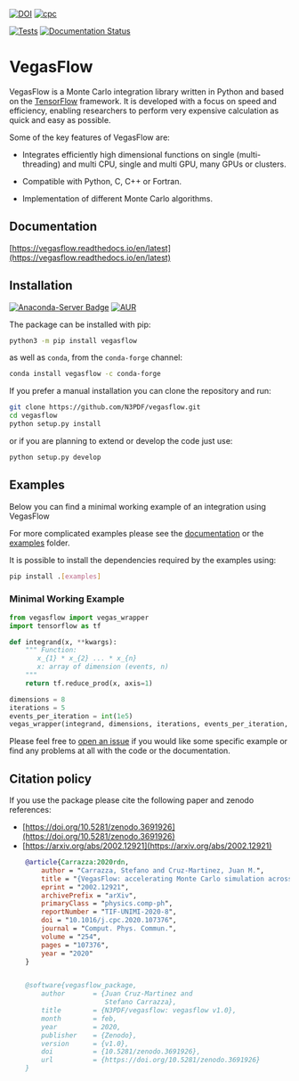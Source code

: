 [![DOI](https://zenodo.org/badge/226363558.svg)](https://zenodo.org/badge/latestdoi/226363558)
[![cpc](https://img.shields.io/badge/j.%20Computer%20Physics%20Communication-2020%2F107376-blue)](https://inspirehep.net/literature/1783000)

[![Tests](https://github.com/N3PDF/vegasflow/workflows/pytest/badge.svg)](https://github.com/N3PDF/vegasflow/actions?query=workflow%3A%22pytest%22)
[![Documentation Status](https://readthedocs.org/projects/vegasflow/badge/?version=latest)](https://vegasflow.readthedocs.io/en/latest/?badge=latest)


# VegasFlow

VegasFlow is a Monte Carlo integration library written in Python and based on the [TensorFlow](https://www.tensorflow.org/) framework. It is developed with a focus on speed and efficiency, enabling researchers to perform very expensive calculation as quick and easy as possible.

Some of the key features of VegasFlow are:
- Integrates efficiently high dimensional functions on single (multi-threading) and multi CPU, single and multi GPU, many GPUs or clusters.

- Compatible with Python, C, C++ or Fortran.

- Implementation of different Monte Carlo algorithms.

## Documentation

[https://vegasflow.readthedocs.io/en/latest](https://vegasflow.readthedocs.io/en/latest)


## Installation
[![Anaconda-Server Badge](https://anaconda.org/conda-forge/vegasflow/badges/installer/conda.svg)](https://anaconda.org/conda-forge/vegasflow)
[![AUR](https://img.shields.io/aur/version/python-vegasflow)](https://aur.archlinux.org/packages/python-vegasflow/)

The package can be installed with pip:
```bash
python3 -m pip install vegasflow
```

as well as `conda`, from the `conda-forge` channel:
```bash
conda install vegasflow -c conda-forge
```

If you prefer a manual installation you can clone the repository and run:
```bash
git clone https://github.com/N3PDF/vegasflow.git
cd vegasflow
python setup.py install
```
or if you are planning to extend or develop the code just use:
```bash
python setup.py develop
```

## Examples

Below you can find a minimal working example of an integration using VegasFlow

For more complicated examples please see the [documentation](https://vegasflow.readthedocs.io/en/latest)
or the [examples](https://github.com/N3PDF/vegasflow/tree/master/examples) folder.

It is possible to install the dependencies required by the examples using:

```bash
pip install .[examples]
```

### Minimal Working Example
```python
from vegasflow import vegas_wrapper
import tensorflow as tf

def integrand(x, **kwargs):
    """ Function:
       x_{1} * x_{2} ... * x_{n}
       x: array of dimension (events, n)
    """
    return tf.reduce_prod(x, axis=1)

dimensions = 8
iterations = 5
events_per_iteration = int(1e5)
vegas_wrapper(integrand, dimensions, iterations, events_per_iteration, compilable=True)
```


Please feel free to [open an issue](https://github.com/N3PDF/vegasflow/issues/new) if you would like
some specific example or find any problems at all with the code or the documentation.

## Citation policy

If you use the package please cite the following paper and zenodo references:
- [https://doi.org/10.5281/zenodo.3691926](https://doi.org/10.5281/zenodo.3691926)
- [https://arxiv.org/abs/2002.12921](https://arxiv.org/abs/2002.12921)

```bibtex
    @article{Carrazza:2020rdn,
        author = "Carrazza, Stefano and Cruz-Martinez, Juan M.",
        title = "{VegasFlow: accelerating Monte Carlo simulation across multiple hardware platforms}",
        eprint = "2002.12921",
        archivePrefix = "arXiv",
        primaryClass = "physics.comp-ph",
        reportNumber = "TIF-UNIMI-2020-8",
        doi = "10.1016/j.cpc.2020.107376",
        journal = "Comput. Phys. Commun.",
        volume = "254",
        pages = "107376",
        year = "2020"
    }


    @software{vegasflow_package,
        author       = {Juan Cruz-Martinez and
                        Stefano Carrazza},
        title        = {N3PDF/vegasflow: vegasflow v1.0},
        month        = feb,
        year         = 2020,
        publisher    = {Zenodo},
        version      = {v1.0},
        doi          = {10.5281/zenodo.3691926},
        url          = {https://doi.org/10.5281/zenodo.3691926}
    }
```
